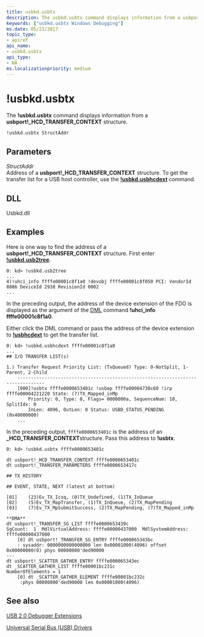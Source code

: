 ```yaml
---
title: usbkd.usbtx
description: The usbkd.usbtx command displays information from a usbport _HCD_TRANSFER_CONTEXT structure.
keywords: ["usbkd.usbtx Windows Debugging"]
ms.date: 05/23/2017
topic_type:
- apiref
api_name:
- usbkd.usbtx
api_type:
- NA
ms.localizationpriority: medium
---
```


# !usbkd.usbtx


The **!usbkd.usbtx** command displays information from a **usbport!\_HCD\_TRANSFER\_CONTEXT** structure.

```dbgcmd
!usbkd.usbtx StructAddr
```

## <span id="ddk__devobj_dbg"></span><span id="DDK__DEVOBJ_DBG"></span>Parameters


<span id="_______StructAddr______"></span><span id="_______structaddr______"></span><span id="_______STRUCTADDR______"></span> *StructAddr*   
Address of a **usbport!\_HCD\_TRANSFER\_CONTEXT** structure. To get the transfer list for a USB host controller, use the [**!usbkd.usbhcdext**](-usbkd-usbhcdext.md) command.

## <span id="DLL"></span><span id="dll"></span>DLL


Usbkd.dll

Examples
--------

Here is one way to find the address of a **usbport!\_HCD\_TRANSFER\_CONTEXT** structure. First enter [**!usbkd.usb2tree**](-usbkd-usb2tree.md).

```dbgcmd
0: kd> !usbkd.usb2tree
...
4)!uhci_info ffffe00001c8f1a0 !devobj ffffe00001c8f050 PCI: VendorId 8086 DeviceId 2938 RevisionId 0002 
...
```

In the preceding output, the address of the device extension of the FDO is displayed as the argument of the [DML](debugger-markup-language-commands.md) command **!uhci\_info ffffe00001c8f1a0**.

Either click the DML command or pass the address of the device extension to [**!usbhcdext**](-usbkd-usbhcdext.md) to get the transfer list.

```dbgcmd
0: kd> !usbkd.usbhcdext ffffe00001c8f1a0
...
## I/O TRANSFER LIST(s)

1.) Transfer Request Priority List: (TxQueued) Type: 0-NotSplit, 1-Parent, 2-Child
    --------------------------------------------------------------------------------
    [000]!usbtx ffffe0000653401c !usbep ffffe00004730c60 !irp ffffe00004221220 State: (7)TX_Mapped_inMp
        Priority: 0, Type: 0, Flags= 0000000a, SequenceNum: 10, SplitIdx: 0
        InLen: 4096, OutLen: 0 Status: USBD_STATUS_PENDING (0x40000000)
    ...
```

In the preceding output, `ffffe0000653401c` is the address of an **\_HCD\_TRANSFER\_CONTEXT**structure. Pass this address to **!usbtx**.

```dbgcmd
0: kd> !usbkd.usbtx ffffe0000653401c

dt usbport!_HCD_TRANSFER_CONTEXT ffffe0000653401c
dt usbport!_TRANSFER_PARAMETERS ffffe0000653417c

## TX HISTORY

## EVENT, STATE, NEXT (latest at bottom)

[01]    (23)Ev_TX_Icsq, (0)TX_Undefined, (1)TX_InQueue
[02]    (5)Ev_TX_MapTransfer, (1)TX_InQueue, (2)TX_MapPending
[03]    (7)Ev_TX_MpSubmitSuccess, (2)TX_MapPending, (7)TX_Mapped_inMp

**DMA**
dt usbport!_TRANSFER_SG_LIST ffffe0000653439c
SgCount:  1  MdlVirtualAddress: ffffe00000437000  MdlSystemAddress: ffffe00000437000
    [0] dt usbport!_TRANSFER_SG_ENTRY ffffe000065343bc
    : sysaddr: 0000000000000000 len 0x00001000(4096) offset 0x00000000(0) phys 00000000'ded90000
---
dt usbport!_SCATTER_GATHER_ENTRY ffffe000065343ec
dt _SCATTER_GATHER_LIST ffffe00001bc231c
NumberOfElements = 1
    [0] dt _SCATTER_GATHER_ELEMENT ffffe00001bc232c
     :phys 00000000'ded90000 len 0x00001000(4096)
```

## <span id="see_also"></span>See also


[USB 2.0 Debugger Extensions](usb-2-0-extensions.md)

[Universal Serial Bus (USB) Drivers](../usbcon/index.md)

 

